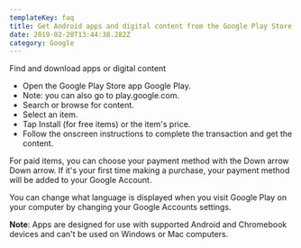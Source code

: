 ```yaml
---
templateKey: faq
title: Get Android apps and digital content from the Google Play Store
date: 2019-02-20T13:44:38.282Z
category: Google
---
```

Find and download apps or digital content

* Open the Google Play Store app Google Play.
* Note: you can also go to play.google.com. 
* Search or browse for content. 
* Select an item.
* Tap Install (for free items) or the item's price.
* Follow the onscreen instructions to complete the transaction and get the content. 

For paid items, you can choose your payment method with the Down arrow Down arrow. If it's your first time making a purchase, your payment method will be added to your Google Account.



You can change what language is displayed when you visit Google Play on your computer by changing your Google Accounts settings.



**Note**: Apps are designed for use with supported Android and Chromebook devices and can't be used on Windows or Mac computers.
